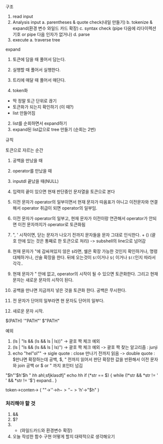 구조

1. read input
2. Analysis input
	a. parentheses & quote check(내일 만들기)
	b. tokenize & expand(환경 변수 와일드 카드 확장)
	c. syntax check (pipe 다음에 리다이렉션 기호 or pipe 다음 인자가 없거나)
	d. parse
3. execute
	a. traverse tree

expand
1. 토큰에 담을 때 풀어서 담는다.
2. 실행할 때 풀어서 실행한다.
3. 트리에 매달 때 풀어서 매단다.

1. token화
- 딱 정말 토근 단위로 끊기
- 토큰화가 되는지 확인하기 (이 때?)
- list 만들어짐
2. list를 순회하면서 expand하기
3. expand된 list값으로 tree 만들기
(순회는 2번)

규칙

토큰으로 자르는 순간
1. 공백을 만났을 때
2. operator를 만났을 때
3. inputdl 끝났을 때(NULL)

1. 입력의 끝이 있으면 현재 판단중인 문자열을 토큰으로 본다

2. 이전 문자가 operator의 일부이면서 현재 문자가 따옴표가 아니고 
	이전문자와 연결해서 operator 취급이 되면 operator의 일부임.
	
3. 이전 문자가 operator의 일부고, 
	현재 문자가 이전이랑 연관해서 operator가 안되면 이전 문자까지가 operator로 토큰화됨
	
4. ", ' 시작이면, 닫는 문자가 나오기 전까지 문자들을 문자 그대로 인식한다. + () (괄호 안에 있는 것은 통째로 한 토큰으로 처리) -> subshell의 line으로 넘어감

5. 현재 문자가 "에 감싸져있지 않은 `$`라면, 쉘은 확장 가능한 것인지 확인하거나, 명령 대체하거나, 산술 확장을 한다. 뒤에 오는것이 `$(`이거나 `${` 이거나 `$((`인지 따라서 각각..
 
6. 현재 문자가 " 안에 없고, operator의 시작이 될 수 있으면 토큰화한다. 그리고 현재 문자는 새로운 문자의 시작이 된다.

7. 공백을 만나면 지금까지 넣은 것을 토큰화 한다. 공백은 무시한다.

8. 전 문자가 단어의 일부라면 현 문자도 단어의 일부다.

9. 새로운 문자 시작.

$(PATH)
'"PATH"'
$"PATH"

예외
1. (ls | "ls && (ls && ls | ls))" -> 괄호 짝 체크 예외
2. (ls | "ls && (ls && ls | ls)") -> 괄호 짝 체크 예외
-> 괄호 짝 찾는 알고리즘 : junji
3. echo "hel"ol""
	-> sigle quote : close 만나기 전까지 읽음
	-> double quote : $만나면 확장하는데 공백, $, " 전까지 읽어서 판단
	확장한 값을 반환해서 이전 문자와 join
	공백 or $ or " 까지 포인터 넘김

"$h"'$h'$h
" $h$h ahl;sfjklasdfj"
echo $h$h
if (*str == $)
{
	while (!*str && *str != ' ' && *str != '$')
		expand..
}

token->conten-> ( ""->''->$h->''->'$h'->"$h" )

### 처리해야 할 것
1. &&
2. $?
3. * (와일드카드와 환경변수 확장)
4. 오늘 작성한 함수 구현 어떻게 할지 대략적으로 생각해오기